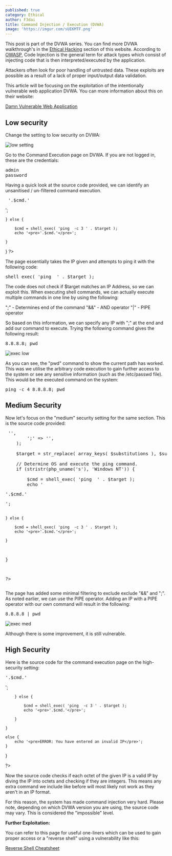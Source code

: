 ```yaml
---
published: true
category: Ethical
author: F3dai
title: Command Injection / Execution (DVWA)
image: 'https://imgur.com/sUEKMTF.png'
---
```


This post is part of the DVWA series. You can find more DVWA walkthrough's in the [Ethical Hacking](/ethicalhacking/) section of this website. According to [OWASP](https://owasp.org/www-community/attacks/Code_Injection), Code Injection is the general term for attack types which consist of injecting code that is then interpreted/executed by the application. 

Attackers often look for poor handling of untrusted data. These exploits are possible as a result of a lack of proper input/output data validation.

This article will be focusing on the exploitation of the intentionally vulnerable web application DVWA. You can more information about this on their website:

[Damn Vulnerable Web Application](http://www.dvwa.co.uk/)

## Low security

Change the setting to low security on DVWA:

![low setting](https://imgur.com/xxzUmYh.png)

Go to the Command Execution page on DVWA. If you are not logged in, these are the credentials:

<pre>admin
password</pre>

Having a quick look at the source code provided, we can identify an unsanitised / un-filtered command execution. 

<pre> <?php

if( isset( $_POST[ 'submit' ] ) ) {

    $target = $_REQUEST[ 'ip' ];

    // Determine OS and execute the ping command.
    if (stristr(php_uname('s'), 'Windows NT')) { 
    
        $cmd = shell_exec( 'ping  ' . $target );
        echo '<pre>'.$cmd.'</pre>';
        
    } else { 
    
        $cmd = shell_exec( 'ping  -c 3 ' . $target );
        echo '<pre>'.$cmd.'</pre>';
        
    }
    
}
?> </pre>

The page essentially takes the IP given and attempts to ping it with the following code:

<pre>shell_exec( 'ping  ' . $target ); </pre>

The code does not check if $target matches an IP Address, so we can exploit this. When executing shell commands, we can actually execute multiple commands in one line by using the following:

";" - Determines end of the command
"&&" - AND operator
"|" - PIPE operator

So based on this information, we can specify any IP with ";" at the end and add our command to execute. Trying the following command gives the following result:

<pre>8.8.8.8; pwd</pre>

![exec low](https://imgur.com/CPlhicJ.png)

As you can see, the "pwd" command to show the current path has worked. This was we utilise the arbitrary code execution to gain further access to the system or see any sensitive information (such as the /etc/passwd file). This would be the executed command on the system:

<pre>ping -c 4 8.8.8.8; pwd</pre>

## Medium Security

Now let's focus on the "medium" security setting for the same section. This is the source code provided:

<pre><?php

if( isset( $_POST[ 'submit'] ) ) {

    $target = $_REQUEST[ 'ip' ];

    // Remove any of the charactars in the array (blacklist).
    $substitutions = array(
        '&&' => '',
        ';' => '',
    );

    $target = str_replace( array_keys( $substitutions ), $substitutions, $target );
    
    // Determine OS and execute the ping command.
    if (stristr(php_uname('s'), 'Windows NT')) { 
    
        $cmd = shell_exec( 'ping  ' . $target );
        echo '<pre>'.$cmd.'</pre>';
        
    } else { 
    
        $cmd = shell_exec( 'ping  -c 3 ' . $target );
        echo '<pre>'.$cmd.'</pre>';
        
    }
}

?> </pre>

The page has added some minimal filtering to exclude exclude "&&" and ";". As noted earlier, we can use the PIPE operator. Adding an IP with a PIPE operator with our own command will result in the following:

<pre>8.8.8.8 | pwd</pre>

![exec med](https://imgur.com/xhCAbRJ.png)

Although there is some improvement, it is still vulnerable.

## High Security

Here is the source code for the command execution page on the high-security setting:

<pre><?php

if( isset( $_POST[ 'submit' ] ) ) {

    $target = $_REQUEST["ip"];
    
    $target = stripslashes( $target );
    
    
    // Split the IP into 4 octects
    $octet = explode(".", $target);
    
    // Check IF each octet is an integer
    if ((is_numeric($octet[0])) && (is_numeric($octet[1])) && (is_numeric($octet[2])) && (is_numeric($octet[3])) && (sizeof($octet) == 4)  ) {
    
    // If all 4 octets are int's put the IP back together.
    $target = $octet[0].'.'.$octet[1].'.'.$octet[2].'.'.$octet[3];
    
    
        // Determine OS and execute the ping command.
        if (stristr(php_uname('s'), 'Windows NT')) { 
    
            $cmd = shell_exec( 'ping  ' . $target );
            echo '<pre>'.$cmd.'</pre>';
        
        } else { 
    
            $cmd = shell_exec( 'ping  -c 3 ' . $target );
            echo '<pre>'.$cmd.'</pre>';
        
        }
    
    }
    
    else {
        echo '<pre>ERROR: You have entered an invalid IP</pre>';
    }
    
    
}

?> </pre>

Now the source code checks if each octet of the given IP is a valid IP by diving the IP into octets and checking if they are integers. This means any extra command we include like before will most likely not work as they aren't in an IP format.

For this reason, the system has made command injection very hard. Please note, depending on which DVWA version you are using, the source code may vary. This is considered the "impossible" level. 

**Further Exploitation:**

You can refer to this page for useful one-liners which can be used to gain proper access or a "reverse shell" using a vulnerability like this:

[Reverse Shell Cheatsheet](cheatsheet/Reverse_Payload_Cheatsheet/)



